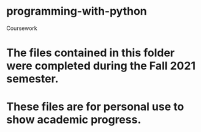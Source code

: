 # programming-with-python
Coursework

# The files contained in this folder were completed during the Fall 2021 semester.
# These files are for personal use to show academic progress.
